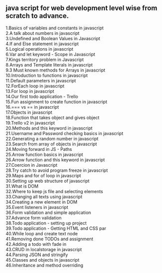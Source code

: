 
## java script for web development level wise from scratch to advance.<br />
1.Basics of variables and constants in javascript<br />
2.A talk about numbers in javascript<br />
3.Undefined and Boolean Values in Javascript<br />
4.If and Else statement in javascript<br />
5.Logical operations in javascript<br />
6.Var and let keyword - Scope in Javascript<br />
7.Kings territory problem in Javascript<br />
8.Arrays and Template literals in javascript<br />
9.3 Must known methods for Arrays in javascript<br />
10.Introduction to functions in javascript<br />
11.Default parameters in javascript<br />
12.ForEach loop in javascript<br />
13.For loop in javascript<br />
14.Our first todo application - Trello<br />
15.Fun assignment to create function in javascript<br />
16.=== vs == in javascript<br />
17.Objects in javascript<br />
18.Function that takes object and gives object <br />
19.Trello v2 in javascript<br />
20.Methods and this keyword in javascript<br />
21.Username and Password checking basics in javascript <br />
22.Generating a random number in javascript<br />
23.Search from array of objects in javascript<br />
24.Moving forward in JS - Paths<br />
25.Arrow function basics in javascript<br />
26.Arrow function and this keyword in javascript<br />
27.Coercion in Javascript<br />
28.Try catch to avoid program freeze in javascript<br />
29.Maps and for of loop in javascript <br />
30.Setting up web structure of javascript<br />
31.What is DOM<br />
32.Where to keep js file and selecting elements <br />
33.Changing all texts using javascript<br />
34.Creating a new element in DOM<br />
35.Event listeners in javascript <br />
36.Form validation and simple application<br />
37.Advance form validation <br />
38.Todo application - setting up project <br />
39.Todo application - Getting HTML and CSS par<br />
40.While loop and create text node <br />
41.Removing done TODOs and assignment <br />
42.Adding a todo with fade in <br />
43.CRUD in localstorage in javascript<br />
44.Parsing JSON and stringify<br />
45.Classes and objects in javascript<br />
46.Inheritance and method overriding<br />
